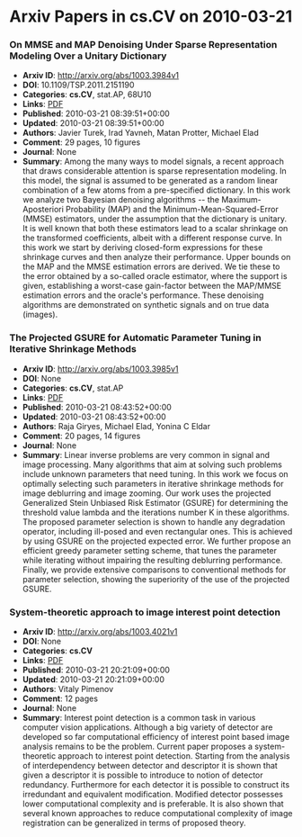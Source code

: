# Arxiv Papers in cs.CV on 2010-03-21
### On MMSE and MAP Denoising Under Sparse Representation Modeling Over a Unitary Dictionary
- **Arxiv ID**: http://arxiv.org/abs/1003.3984v1
- **DOI**: 10.1109/TSP.2011.2151190
- **Categories**: **cs.CV**, stat.AP, 68U10
- **Links**: [PDF](http://arxiv.org/pdf/1003.3984v1)
- **Published**: 2010-03-21 08:39:51+00:00
- **Updated**: 2010-03-21 08:39:51+00:00
- **Authors**: Javier Turek, Irad Yavneh, Matan Protter, Michael Elad
- **Comment**: 29 pages, 10 figures
- **Journal**: None
- **Summary**: Among the many ways to model signals, a recent approach that draws considerable attention is sparse representation modeling. In this model, the signal is assumed to be generated as a random linear combination of a few atoms from a pre-specified dictionary. In this work we analyze two Bayesian denoising algorithms -- the Maximum-Aposteriori Probability (MAP) and the Minimum-Mean-Squared-Error (MMSE) estimators, under the assumption that the dictionary is unitary. It is well known that both these estimators lead to a scalar shrinkage on the transformed coefficients, albeit with a different response curve. In this work we start by deriving closed-form expressions for these shrinkage curves and then analyze their performance. Upper bounds on the MAP and the MMSE estimation errors are derived. We tie these to the error obtained by a so-called oracle estimator, where the support is given, establishing a worst-case gain-factor between the MAP/MMSE estimation errors and the oracle's performance. These denoising algorithms are demonstrated on synthetic signals and on true data (images).



### The Projected GSURE for Automatic Parameter Tuning in Iterative Shrinkage Methods
- **Arxiv ID**: http://arxiv.org/abs/1003.3985v1
- **DOI**: None
- **Categories**: **cs.CV**, stat.AP
- **Links**: [PDF](http://arxiv.org/pdf/1003.3985v1)
- **Published**: 2010-03-21 08:43:52+00:00
- **Updated**: 2010-03-21 08:43:52+00:00
- **Authors**: Raja Giryes, Michael Elad, Yonina C Eldar
- **Comment**: 20 pages, 14 figures
- **Journal**: None
- **Summary**: Linear inverse problems are very common in signal and image processing. Many algorithms that aim at solving such problems include unknown parameters that need tuning. In this work we focus on optimally selecting such parameters in iterative shrinkage methods for image deblurring and image zooming. Our work uses the projected Generalized Stein Unbiased Risk Estimator (GSURE) for determining the threshold value lambda and the iterations number K in these algorithms. The proposed parameter selection is shown to handle any degradation operator, including ill-posed and even rectangular ones. This is achieved by using GSURE on the projected expected error. We further propose an efficient greedy parameter setting scheme, that tunes the parameter while iterating without impairing the resulting deblurring performance. Finally, we provide extensive comparisons to conventional methods for parameter selection, showing the superiority of the use of the projected GSURE.



### System-theoretic approach to image interest point detection
- **Arxiv ID**: http://arxiv.org/abs/1003.4021v1
- **DOI**: None
- **Categories**: **cs.CV**
- **Links**: [PDF](http://arxiv.org/pdf/1003.4021v1)
- **Published**: 2010-03-21 20:21:09+00:00
- **Updated**: 2010-03-21 20:21:09+00:00
- **Authors**: Vitaly Pimenov
- **Comment**: 12 pages
- **Journal**: None
- **Summary**: Interest point detection is a common task in various computer vision applications. Although a big variety of detector are developed so far computational efficiency of interest point based image analysis remains to be the problem. Current paper proposes a system-theoretic approach to interest point detection. Starting from the analysis of interdependency between detector and descriptor it is shown that given a descriptor it is possible to introduce to notion of detector redundancy. Furthermore for each detector it is possible to construct its irredundant and equivalent modification. Modified detector possesses lower computational complexity and is preferable. It is also shown that several known approaches to reduce computational complexity of image registration can be generalized in terms of proposed theory.



